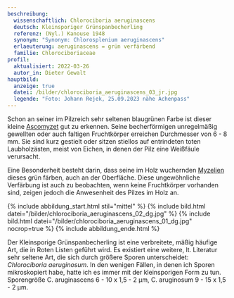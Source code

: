 ```yaml
---
beschreibung:
  wissenschaftlich: Chlorociboria aeruginascens
  deutsch: Kleinsporiger Grünspanbecherling
  referenz: (Nyl.) Kanouse 1948
  synonym: "Synonym: Chlorosplenium aeruginascens"
  erlaeuterung: aeruginascens = grün verfärbend
  familie: Chlorociboriaceae
profil:
  aktualisiert: 2022-03-26
  autor_in: Dieter Gewalt
hauptbild:
  anzeige: true
  datei: /bilder/chlorociboria_aeruginascens_03_jr.jpg
  legende: "Foto: Johann Rejek, 25.09.2023 nähe Achenpass"
---
```

Schon an seiner im Pilzreich sehr seltenen blaugrünen Farbe ist dieser kleine [Ascomyzet](Ascomyzeten "Glossar") gut zu erkennen. Seine becherförmigen unregelmäßig gewellten oder auch faltigen Fruchtkörper erreichen Durchmesser von 6 - 8 mm. Sie sind kurz gestielt oder sitzen stiellos auf entrindeten toten Laubholzästen, meist von Eichen, in denen der Pilz eine Weißfäule verursacht.

Eine Besonderheit besteht darin, dass seine im Holz wuchernden [Myzelien](Myzel "Glossar") dieses grün färben, auch an der Oberfläche. Diese ungewöhnliche Verfärbung ist auch zu beobachten, wenn keine Fruchtkörper vorhanden sind, zeigen jedoch die Anwesenheit des Pilzes im Holz an.

{% include abbildung_start.html stil="mittel" %}
{% include bild.html datei="/bilder/chlorociboria_aeruginascens_02_dg.jpg" %}
{% include bild.html datei="/bilder/chlorociboria_aeruginascens_01_dg.jpg" nocrop=true %}
{% include abbildung_ende.html %}

Der Kleinsporige Grünspanbecherling ist eine verbreitete, mäßig häufige Art, die in Roten Listen geführt wird. Es existiert eine weitere, lt. Literatur sehr seltene Art, die sich durch größere Sporen unterscheidet: *Chlorociboria aeruginosum*. In den wenigen Fällen, in denen ich Sporen mikroskopiert habe, hatte ich es immer mit der kleinsporigen Form zu tun. Sporengröße C. aruginascens 6 - 10 x 1,5 - 2 µm, C. aruginosum 9 - 15 x 1,5 - 2 µm.